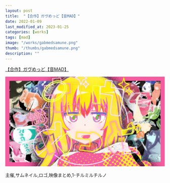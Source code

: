 ```yaml
---
layout: post
title:  "【合作】ガヴめっど【音MAD】"
date: 2022-01-09
last_modified_at: 2023-01-25
categories: [works]
tags: [mad]
image: "/works/gabmedsamune.png"
thumb: "/thumbs/gabmedsamune.png"
description: ""
---
```


<script type="application/javascript" src="https://embed.nicovideo.jp/watch/sm39877085/script?w=640&h=360"></script><noscript><a href="https://www.nicovideo.jp/watch/sm39877085">【合作】ガヴめっど【音MAD】</a></noscript>

![Alt text](/works/gabmedsamune.png)

主催,サムネイル,ロゴ,映像まとめ,1-チルミルチルノ